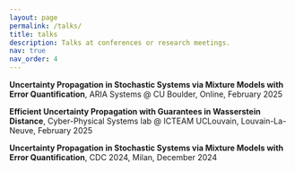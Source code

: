 ```yaml
---
layout: page
permalink: /talks/
title: talks
description: Talks at conferences or research meetings.
nav: true
nav_order: 4
---
```


**Uncertainty Propagation in Stochastic Systems via Mixture Models with Error Quantification**, ARIA Systems @ CU Boulder, Online, February 2025

**Efficient Uncertainty Propagation with Guarantees in Wasserstein Distance**, Cyber-Physical Systems lab @ ICTEAM UCLouvain, Louvain-La-Neuve, February 2025

**Uncertainty Propagation in Stochastic Systems via Mixture Models with Error Quantification**, CDC 2024, Milan, December 2024
